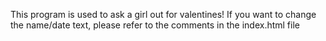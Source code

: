 This program is used to ask a girl out for valentines!
If you want to change the name/date text, please refer to the comments in the index.html file 

